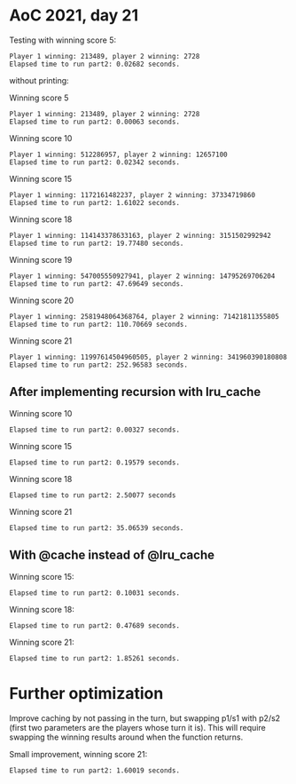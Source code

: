# AoC 2021, day 21

Testing with winning score 5:

```
Player 1 winning: 213489, player 2 winning: 2728
Elapsed time to run part2: 0.02682 seconds.
```

without printing:

Winning score 5

```
Player 1 winning: 213489, player 2 winning: 2728
Elapsed time to run part2: 0.00063 seconds.
```

Winning score 10

```
Player 1 winning: 512286957, player 2 winning: 12657100
Elapsed time to run part2: 0.02342 seconds.
```

Winning score 15

```
Player 1 winning: 1172161482237, player 2 winning: 37334719860
Elapsed time to run part2: 1.61022 seconds.
```

Winning score 18

```
Player 1 winning: 114143378633163, player 2 winning: 3151502992942
Elapsed time to run part2: 19.77480 seconds.
```

Winning score 19

```
Player 1 winning: 547005550927941, player 2 winning: 14795269706204
Elapsed time to run part2: 47.69649 seconds.
```

Winning score 20

```
Player 1 winning: 2581948064368764, player 2 winning: 71421811355805
Elapsed time to run part2: 110.70669 seconds.
```

Winning score 21

```
Player 1 winning: 11997614504960505, player 2 winning: 341960390180808
Elapsed time to run part2: 252.96583 seconds.
```

## After implementing recursion with lru_cache

Winning score 10

```
Elapsed time to run part2: 0.00327 seconds.
```

Winning score 15

```
Elapsed time to run part2: 0.19579 seconds.
```


Winning score 18

```
Elapsed time to run part2: 2.50077 seconds
```

Winning score 21

```
Elapsed time to run part2: 35.06539 seconds.
```

## With @cache instead of @lru_cache

Winning score 15:

```
Elapsed time to run part2: 0.10031 seconds.
```

Winning score 18:

```
Elapsed time to run part2: 0.47689 seconds.
```

Winning score 21:

```
Elapsed time to run part2: 1.85261 seconds.
```

# Further optimization

Improve caching by not passing in the turn, but swapping p1/s1 with p2/s2 (first two parameters are the players whose turn it is). This will require swapping the winning results around when the function returns.

Small improvement, winning score 21:

```
Elapsed time to run part2: 1.60019 seconds.
```

